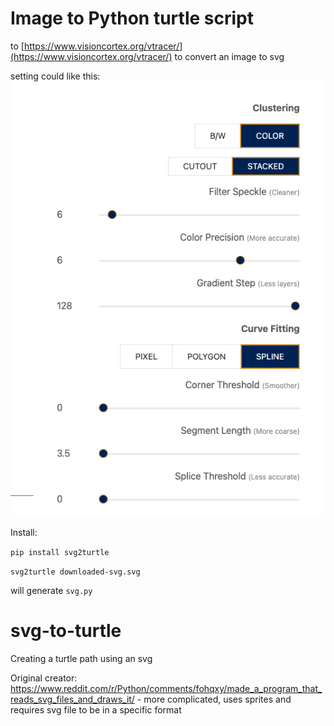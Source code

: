 # Image to Python turtle script

to [https://www.visioncortex.org/vtracer/](https://www.visioncortex.org/vtracer/) to convert an image to svg

setting could like this: ![vtracer](imgs/vtracer.png)

Install:

`pip install svg2turtle`

`svg2turtle downloaded-svg.svg`

will generate `svg.py`

# svg-to-turtle
Creating a turtle path using an svg

Original creator: https://www.reddit.com/r/Python/comments/fohqxy/made_a_program_that_reads_svg_files_and_draws_it/ - more complicated, uses sprites and requires svg file to be in a specific format

